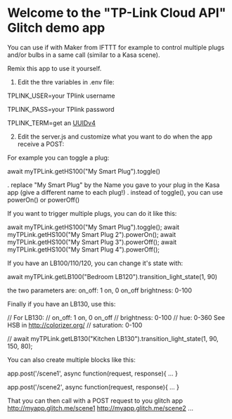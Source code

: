 Welcome to the "TP-Link Cloud API" Glitch demo app
==================================================

You can use if with Maker from IFTTT for example to control multiple plugs and/or bulbs in a same call (similar to a Kasa scene).

Remix this app to use it yourself.

1. Edit the thre variables in .env file:

  TPLINK_USER=your TPlink username

  TPLINK_PASS=your TPlink password

  TPLINK_TERM=get an [UUIDv4](https://www.uuidgenerator.net/)

2. Edit the server.js and customize what you want to do when the app receive a POST:

For example you can toggle a plug:

await myTPLink.getHS100("My Smart Plug").toggle()

. replace "My Smart Plug" by the Name you gave to your plug in the Kasa app (give a different name to each plug!)
. instead of toggle(), you can use powerOn() or powerOff()

If you want to trigger multiple plugs, you can do it like this:

await myTPLink.getHS100("My Smart Plug").toggle();
await myTPLink.getHS100("My Smart Plug 2").powerOn();
await myTPLink.getHS100("My Smart Plug 3").powerOff();
await myTPLink.getHS100("My Smart Plug 4").powerOff();

If you have an LB100/110/120, you can change it's state with:

await myTPLink.getLB100("Bedroom LB120").transition_light_state(1, 90)

the two parameters are:
on_off: 1 on, 0 on_off
brightness: 0-100

Finally if you have an LB130, use this:

// For LB130:
 //   on_off: 1 on, 0 on_off
 //   brightness: 0-100
 //   hue: 0-360           See HSB in http://colorizer.org/
 //   saturation: 0-100

 // await myTPLink.getLB130("Kitchen LB130").transition_light_state(1, 90, 150, 80);


You can also create multiple blocks like this:

app.post('/scene1', async function(request, response){
  ...
}

app.post('/scene2', async function(request, response){
  ...
}

That you can then call with a POST request to you glitch app http://myapp.glitch.me/scene1
http://myapp.glitch.me/scene2
...
